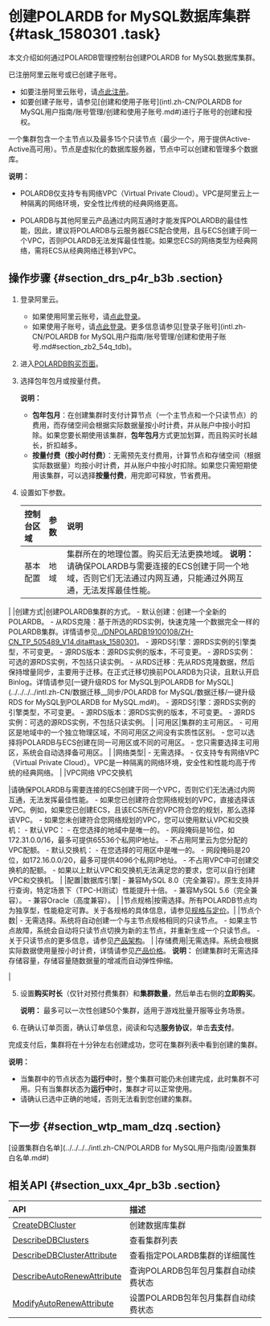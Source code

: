 # 创建POLARDB for MySQL数据库集群 {#task_1580301 .task}

本文介绍如何通过POLARDB管理控制台创建POLARDB for MySQL数据库集群。

已注册阿里云账号或已创建子账号。

-   如要注册阿里云账号，请[点此注册](https://account.alibabacloud.com/register/intl_register.htm)。
-   如要创建子账号，请参见[创建和使用子账号](intl.zh-CN/POLARDB for MySQL用户指南/账号管理/创建和使用子账号.md#)进行子账号的创建和授权。

一个集群包含一个主节点以及最多15个只读节点（最少一个，用于提供Active-Active高可用）。节点是虚拟化的数据库服务器，节点中可以创建和管理多个数据库。

**说明：** 

-   POLARDB仅支持专有网络VPC（Virtual Private Cloud）。VPC是阿里云上一种隔离的网络环境，安全性比传统的经典网络更高。

-   POLARDB与其他阿里云产品通过内网互通时才能发挥POLARDB的最佳性能，因此，建议将POLARDB与云服务器ECS配合使用，且与ECS创建于同一个VPC，否则POLARDB无法发挥最佳性能。如果您ECS的网络类型为经典网络，需将ECS从经典网络迁移到VPC。

## 操作步骤 {#section_drs_p4r_b3b .section}

1.  登录阿里云。 
    -   如果使用阿里云账号，请[点此登录](https://account.alibabacloud.com/login/login.htm)。
    -   如果使用子账号，请[点此登录](https://account.alibabacloud.com/login/login.htm)。更多信息请参见[登录子账号](intl.zh-CN/POLARDB for MySQL用户指南/账号管理/创建和使用子账号.md#section_zb2_54q_tdb)。
2.  进入[POLARDB购买页面](https://common-buy.aliyun.com/?commodityCode=polardb_sub&regionId=cn-hangzhou)。
3.  选择包年包月或按量付费。 

    **说明：** 

    -   **包年包月**：在创建集群时支付计算节点（一个主节点和一个只读节点）的费用，而存储空间会根据实际数据量按小时计费，并从账户中按小时扣除。如果您要长期使用该集群，**包年包月**方式更加划算，而且购买时长越长，折扣越多。
    -   **按量付费（按小时付费）**：无需预先支付费用，计算节点和存储空间（根据实际数据量）均按小时计费，并从账户中按小时扣除。如果您只需短期使用该集群，可以选择**按量付费**，用完即可释放，节省费用。
4.  设置如下参数。 

    |控制台区域|参数|说明|
    |:----|:-|:-|
    |基本配置|地域|集群所在的地理位置。购买后无法更换地域。 **说明：** 请确保POLARDB与需要连接的ECS创建于同一个地域，否则它们无法通过内网互通，只能通过外网互通，无法发挥最佳性能。

 |
    |创建方式|创建POLARDB集群的方式。     -   默认创建：创建一个全新的POLARDB。
    -   从RDS克隆：基于所选的RDS实例，快速克隆一个数据完全一样的POLARDB集群。详情请参见[../DNPOLARDB19100108/ZH-CN\_TP\_505489\_V14.dita\#task\_1580301](../DNPOLARDB19100108/ZH-CN_TP_505489_V14.dita#task_1580301)。
        -   源RDS引擎：源RDS实例的引擎类型，不可变更。
        -   源RDS版本：源RDS实例的版本，不可变更。
        -   源RDS实例：可选的源RDS实例，不包括只读实例。
    -   从RDS迁移：先从RDS克隆数据，然后保持增量同步，主要用于迁移。在正式迁移切换前POLARDB为只读，且默认开启Binlog。详情请参见[一键升级RDS for MySQL到POLARDB for MySQL](../../../../intl.zh-CN/数据迁移__同步/POLARDB for MySQL/数据迁移/一键升级RDS for MySQL到POLARDB for MySQL.md#)。
        -   源RDS引擎：源RDS实例的引擎类型，不可变更。
        -   源RDS版本：源RDS实例的版本，不可变更。
        -   源RDS实例：可选的源RDS实例，不包括只读实例。
 |
    |可用区|集群的主可用区。     -   可用区是地域中的一个独立物理区域，不同可用区之间没有实质性区别。
    -   您可以选择将POLARDB与ECS创建在同一可用区或不同的可用区。
    -   您只需要选择主可用区，系统会自动选择备可用区。
 |
    |网络类型|     -   无需选择。
    -   仅支持专有网络VPC（Virtual Private Cloud）。VPC是一种隔离的网络环境，安全性和性能均高于传统的经典网络。
 |
    |VPC网络 VPC交换机

 |请确保POLARDB与需要连接的ECS创建于同一个VPC，否则它们无法通过内网互通，无法发挥最佳性能。     -   如果您已创建符合您网络规划的VPC，直接选择该VPC。例如，如果您已创建ECS，且该ECS所在的VPC符合您的规划，那么选择该VPC。
    -   如果您未创建符合您网络规划的VPC，您可以使用默认VPC和交换机：
        -   默认VPC：
            -   在您选择的地域中是唯一的。
            -   网段掩码是16位，如172.31.0.0/16，最多可提供65536个私网IP地址。
            -   不占用阿里云为您分配的VPC配额。
        -   默认交换机：
            -   在您选择的可用区中是唯一的。
            -   网段掩码是20位，如172.16.0.0/20，最多可提供4096个私网IP地址。
            -   不占用VPC中可创建交换机的配额。
    -   如果以上默认VPC和交换机无法满足您的要求，您可以自行创建VPC和交换机。
 |
    |配置|数据库引擎|     -   兼容MySQL 8.0（完全兼容）。原生支持并行查询，特定场景下（TPC-H测试）性能提升十倍。
    -   兼容MySQL 5.6（完全兼容）。
    -   兼容Oracle（高度兼容）。
 |
    |节点规格|按需选择。所有POLARDB节点均为独享型，性能稳定可靠。关于各规格的具体信息，请参见[规格与定价](../../../../intl.zh-CN/产品定价/规格与定价.md#)。|
    |节点个数|     -   无需选择。系统将自动创建一个与主节点规格相同的只读节点。
    -   如果主节点故障，系统会自动将只读节点切换为新的主节点，并重新生成一个只读节点。
    -   关于只读节点的更多信息，请参见[产品架构](../../../../intl.zh-CN/产品简介/产品架构.md#)。
 |
    |存储费用|无需选择。系统会根据实际数据使用量按小时计费，详情请参见[产品价格](../../../../intl.zh-CN/产品定价/规格与定价.md#)。 **说明：** 创建集群时无需选择存储容量，存储容量随数据量的增减而自动弹性伸缩。

 |

5.  设置**购买时长**（仅针对预付费集群）和**集群数量**，然后单击右侧的**立即购买**。 

    **说明：** 最多可以一次性创建50个集群，适用于游戏批量开服等业务场景。

6.  在确认订单页面，确认订单信息，阅读和勾选**服务协议**，单击**去支付**。

完成支付后，集群将在十分钟左右创建成功，您可在集群列表中看到创建的集群。

**说明：** 

-   当集群中的节点状态为**运行中**时，整个集群可能仍未创建完成，此时集群不可用。只有当集群状态为**运行中**时，集群才可以正常使用。
-   请确认已选中正确的地域，否则无法看到您创建的集群。

## 下一步 {#section_wtp_mam_dzq .section}

[设置集群白名单](../../../../intl.zh-CN/POLARDB for MySQL用户指南/设置集群白名单.md#)

## 相关API {#section_uxx_4pr_b3b .section}

|API|描述|
|:--|:-|
|[CreateDBCluster](../../../../intl.zh-CN/API参考/集群管理/CreateDBCluster.md#)|创建数据库集群|
|[DescribeDBClusters](../../../../intl.zh-CN/API参考/集群管理/DescribeDBClusters.md#)|查看集群列表|
|[DescribeDBClusterAttribute](../../../../intl.zh-CN/API参考/集群管理/DescribeDBClusterAttribute.md#)|查看指定POLARDB集群的详细属性|
|[DescribeAutoRenewAttribute](../../../../intl.zh-CN/API参考/集群管理/DescribeAutoRenewAttribute.md#)|查询POLARDB包年包月集群自动续费状态|
|[ModifyAutoRenewAttribute](../../../../intl.zh-CN/API参考/集群管理/ModifyAutoRenewAttribute.md#)|设置POLARDB包年包月集群自动续费状态|

